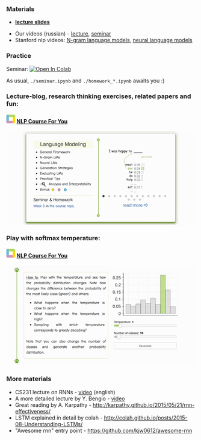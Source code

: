 

### Materials
- [__lecture slides__](https://drive.google.com/file/d/1wQ8VRiKLxfqAndLh3Djr1jIMixacznQF/view?usp=sharing)
* Our videos (russian) - [lecture](https://disk.yandex.ru/i/eU5CYYwW5fcYfQ), [seminar](https://disk.yandex.ru/i/gB3oH8Qt5v49cA)
* Stanford nlp videos: [N-gram language models](https://archive.org/details/41IntroductionToNGramsStanfordNLPProfessorDanJurafskyChrisManning/), [neural language models](https://www.youtube.com/watch?v=Keqep_PKrY8)

### Practice
Seminar: [![Open In Colab](https://colab.research.google.com/assets/colab-badge.svg)](https://colab.research.google.com/github/yandexdataschool/nlp_course/blob/2022/week03_lm/seminar.ipynb)

As usual, `./seminar.ipynb` and `./homework_*.ipynb` awaits you :)

### Lecture-blog, research thinking exercises, related papers and fun: 
#### ![logo](../resources/course_logo.png) [NLP Course For You](https://lena-voita.github.io/nlp_course.html#preview_lang_models) 
![lecture_preview](../resources/nlp2020_gifs/language_modeling.gif)

### Play with softmax temperature:
#### ![logo](../resources/course_logo.png) [NLP Course For You](https://lena-voita.github.io/nlp_course/language_modeling.html#generation_strategies_temperature) 
![softmax_temperature_demo](../resources/nlp2020_gifs/softmax_temperature.gif)



### More materials
* CS231 lecture on RNNs - [video](https://www.youtube.com/watch?v=iX5V1WpxxkY) (english)
* A more detailed lecture by Y. Bengio - [video](https://www.youtube.com/watch?v=xK-bzjIQkmM)
* Great reading by A. Karpathy - http://karpathy.github.io/2015/05/21/rnn-effectiveness/
* LSTM explained in detail by colah - http://colah.github.io/posts/2015-08-Understanding-LSTMs/
* "Awesome rnn" entry point - https://github.com/kjw0612/awesome-rnn

